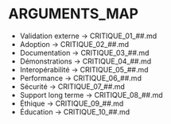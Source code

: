 # ARGUMENTS_MAP
- Validation externe → CRITIQUE_01_##.md
- Adoption → CRITIQUE_02_##.md
- Documentation → CRITIQUE_03_##.md
- Démonstrations → CRITIQUE_04_##.md
- Interopérabilité → CRITIQUE_05_##.md
- Performance → CRITIQUE_06_##.md
- Sécurité → CRITIQUE_07_##.md
- Support long terme → CRITIQUE_08_##.md
- Éthique → CRITIQUE_09_##.md
- Éducation → CRITIQUE_10_##.md
